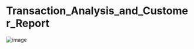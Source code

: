 # Transaction_Analysis_and_Customer_Report
![image](https://github.com/user-attachments/assets/63ea2098-ab44-4322-9355-4b286e42f53b)
